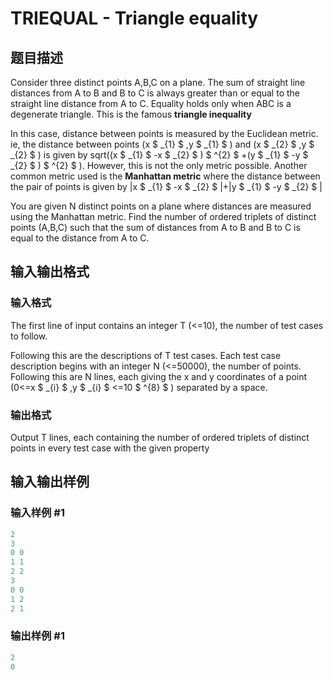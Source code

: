 # TRIEQUAL - Triangle equality

## 题目描述

Consider three distinct points A,B,C on a plane. The sum of straight line distances from A to B and B to C is always greater than or equal to the straight line distance from A to C. Equality holds only when ABC is a degenerate triangle. This is the famous **triangle inequality**

In this case, distance between points is measured by the Euclidean metric. ie, the distance between points (x $ _{1} $ ,y $ _{1} $ ) and (x $ _{2} $ ,y $ _{2} $ ) is given by sqrt((x $ _{1} $ -x $ _{2} $ ) $ ^{2} $ +(y $ _{1} $ -y $ _{2} $ ) $ ^{2} $ ). However, this is not the only metric possible. Another common metric used is the **Manhattan metric** where the distance between the pair of points is given by |x $ _{1} $ -x $ _{2} $ |+|y $ _{1} $ -y $ _{2} $ |

You are given N distinct points on a plane where distances are measured using the Manhattan metric. Find the number of ordered triplets of distinct points (A,B,C) such that the sum of distances from A to B and B to C is equal to the distance from A to C.

## 输入输出格式

### 输入格式

The first line of input contains an integer T (<=10), the number of test cases to follow.

Following this are the descriptions of T test cases. Each test case description begins with an integer N (<=50000), the number of points. Following this are N lines, each giving the x and y coordinates of a point (0<=x $ _{i} $ ,y $ _{i} $ <=10 $ ^{8} $ ) separated by a space.

### 输出格式

Output T lines, each containing the number of ordered triplets of distinct points in every test case with the given property

## 输入输出样例

### 输入样例 #1

```cpp
2
3
0 0
1 1
2 2
3
0 0
1 2
2 1
```


### 输出样例 #1

```cpp
2
0
```


